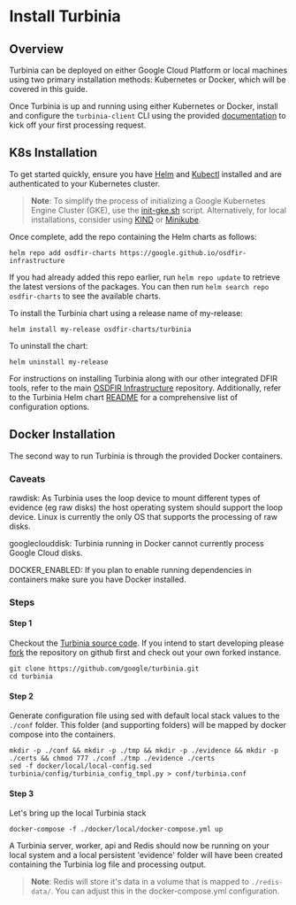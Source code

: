 # Install Turbinia

## Overview

Turbinia can be deployed on either Google Cloud Platform or local machines using
two primary installation methods: Kubernetes or Docker, which will be covered in this guide.

Once Turbinia is up and running using either Kubernetes or Docker, install and
configure the `turbinia-client` CLI using the provided [documentation](https://github.com/google/turbinia/tree/master/turbinia/api/cli) to kick off your first processing request.

## K8s Installation

To get started quickly, ensure you have [Helm](https://helm.sh/docs/intro/install/)
and [Kubectl](https://kubernetes.io/docs/tasks/tools/) installed and are authenticated
to your Kubernetes cluster.
> **Note**: To simplify the process of initializing a Google Kubernetes Engine Cluster (GKE),
use the [init-gke.sh](https://github.com/google/osdfir-infrastructure/blob/main/tools/init-gke.sh)
script. Alternatively, for local installations, consider using [KIND](https://kind.sigs.k8s.io/docs/user/quick-start/) or [Minikube](https://minikube.sigs.k8s.io/docs/start/).

Once complete, add the repo containing the Helm charts as follows:

```console
helm repo add osdfir-charts https://google.github.io/osdfir-infrastructure
```

If you had already added this repo earlier, run `helm repo update` to retrieve
the latest versions of the packages. You can then run `helm search repo osdfir-charts`
to see the available charts.

To install the Turbinia chart using a release name of my-release:

```console
helm install my-release osdfir-charts/turbinia
```

To uninstall the chart:

```console
helm uninstall my-release
```

For instructions on installing Turbinia along with our other integrated DFIR tools,
refer to the main [OSDFIR Infrastructure](https://github.com/google/osdfir-infrastructure)
repository. Additionally, refer to the Turbinia Helm chart
[README](https://github.com/google/osdfir-infrastructure/tree/main/charts/turbinia)
for a comprehensive list of configuration options.

## Docker Installation

The second way to run Turbinia is through the provided Docker containers.

### Caveats

rawdisk: As Turbinia uses the loop device to mount different types of evidence
(eg raw disks) the host operating system should support the loop device. Linux is
currently the only OS that supports the processing of raw disks.

googleclouddisk: Turbinia running in Docker cannot currently process Google Cloud
disks.

DOCKER_ENABLED: If you plan to enable running dependencies in containers make
sure you have Docker installed.

### Steps

#### Step 1

Checkout the [Turbinia source code](https://github.com/google/turbinia). If you
intend to start developing please [fork](https://docs.github.com/en/github/getting-started-with-github/fork-a-repo)
the repository on github first and check out your own forked instance.

```console
git clone https://github.com/google/turbinia.git
cd turbinia
```

#### Step 2

Generate configuration file using sed with default local stack values to the ```./conf``` folder.
This folder (and supporting folders) will be mapped by docker compose into the containers.

```console
mkdir -p ./conf && mkdir -p ./tmp && mkdir -p ./evidence && mkdir -p ./certs && chmod 777 ./conf ./tmp ./evidence ./certs
sed -f docker/local/local-config.sed turbinia/config/turbinia_config_tmpl.py > conf/turbinia.conf
```

#### Step 3

Let's bring up the local Turbinia stack

```console
docker-compose -f ./docker/local/docker-compose.yml up
```

A Turbinia server, worker, api and Redis should now be running on your local system
and a local persistent 'evidence' folder will have been created containing the
Turbinia log file and processing output.
> **Note**: Redis will store it's data in a volume that is mapped to ```./redis-data/```. You can adjust this in the docker-compose.yml configuration.
